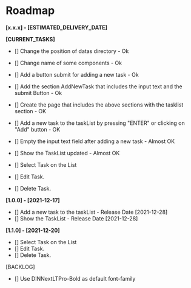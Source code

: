 # Roadmap

**[x.x.x] - [ESTIMATED_DELIVERY_DATE]**

**[CURRENT_TASKS]**
- [] Change the position of datas directory -  Ok
- [] Change name of some components - Ok
- [] Add a button submit for adding a new task - Ok
- [] Add the section AddNewTask that includes the input text and the submit Button - Ok
- [] Create the page that includes the above sections with the tasklist section - OK
- [] Add a new task to the taskList by pressing "ENTER" or clicking on "Add" button -  OK
- [] Empty the input text field after adding a new task -  Almost OK
- [] Show the TaskList updated -  Almost OK

- [] Select Task on the List
- [] Edit Task.
- [] Delete Task.

**[1.0.0] - [2021-12-17]**
- [] Add a new task to the taskList - Release Date [2021-12-28]
- [] Show the TaskList - Release Date [2021-12-28]

**[1.1.0] - [2021-12-20]**

- [] Select Task on the List
- [] Edit Task.
- [] Delete Task.





[BACKLOG]
- [] Use DINNextLTPro-Bold as default font-family